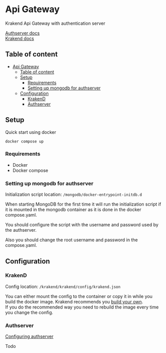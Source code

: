 # Api Gateway

Krakend Api Gateway with authentication server

[Authserver docs](/docs/authserver/authserver.md)  
[Krakend docs](https://www.krakend.io/docs/overview/)

## Table of content

- [Api Gateway](#api-gateway)
  - [Table of content](#table-of-content)
  - [Setup](#setup)
    - [Requirements](#requirements)
    - [Setting up mongodb for authserver](#setting-up-mongodb-for-authserver)
  - [Configuration](#configuration)
    - [KrakenD](#krakend)
    - [Authserver](#authserver)

## Setup

Quick start using docker

```
docker compose up
```

### Requirements

- Docker
- Docker compose

### Setting up mongodb for authserver

Initialization script location: `/mongodb/docker-entrypoint-initdb.d`

When starting MongoDB for the first time it will run the initialization script if it is mounted in the mongodb container as it is done in the docker compose.yaml.

You should configure the script with the username and password used by the authserver.

Also you should change the root username and password in the compose.yaml.

## Configuration

### KrakenD

Config location: `/krakend/krakend/config/krakend.json`

You can either mount the config to the container or copy it in while you build the docker image. Krakend recommends you [build your own](https://www.krakend.io/docs/deploying/docker/).  
If you do the recommended way you need to rebuild the image every time you change the config.

### Authserver

[Configuring authserver](/docs/authserver/authserver.md)

Todo
